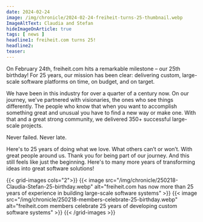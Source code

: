 ```yaml
---
date: 2024-02-24
image: /img/chronicle/2024-02-24-freiheit-turns-25-thumbnail.webp
ImageAltText: Claudia and Stefan
hideImageOnArticle: true
tags: [ news ]
headline1: freiheit.com turns 25!
headline2:
teaser:
---
```

On February 24th, freiheit.com hits a remarkable milestone – our 25th birthday! For 25 years, our mission has been clear: delivering custom, large-scale software platforms on time, on budget, and on target.

We have been in this industry for over a quarter of a century now. On our journey, we've partnered with visionaries, the ones who see things differently. The people who know that when you want to accomplish something great and unusual you have to find a new way or make one. With that and a great strong community, we delivered 350+ successful large-scale projects.

Never failed. Never late.

Here's to 25 years of doing what we love. What others can’t or won’t. With great people around us. Thank you for being part of our journey. And this still feels like just the beginning. Here's to many more years of transforming ideas into great software solutions!

{{< grid-images cols="2">}}
{{< image src="/img/chronicle/250218-Claudia-Stefan-25-birthday.webp" alt="freiheit.com has now more than 25 years of experience in building large-scale software systems" >}}
{{< image src="/img/chronicle/250218-members-celebrate-25-birthday.webp" alt="freiheit.com members celebrate 25 years of developing custom software systems" >}}
{{< /grid-images >}}
